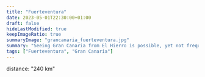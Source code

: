 ```yaml
---
title: "Fuerteventura"
date: 2023-05-01T22:30:00+01:00
draft: false
hideLastModified: true
keepImageRatio: true
summaryImage: "grancanaria_fuerteventura.jpg"
summary: "Seeing Gran Canaria from El Hierro is possible, yet not frequent."
tags: ["Fuerteventura", "Gran Canaria"]
---
```



distance: "240 km"

